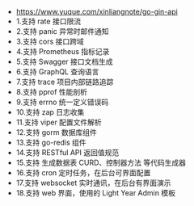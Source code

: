 

* https://www.yuque.com/xinliangnote/go-gin-api
* 1.支持 rate 接口限流
* 2.支持 panic 异常时邮件通知
* 3.支持 cors 接口跨域
* 4.支持 Prometheus 指标记录
* 5.支持 Swagger 接口文档生成
* 6.支持 GraphQL 查询语言
* 7.支持 trace 项目内部链路追踪
* 8.支持 pprof 性能剖析
* 9.支持 errno 统一定义错误码
* 10.支持 zap 日志收集
* 11.支持 viper 配置文件解析
* 12.支持 gorm 数据库组件
* 13.支持 go-redis 组件
* 14.支持 RESTful API 返回值规范
* 15.支持 生成数据表 CURD、控制器方法 等代码生成器
* 16.支持 cron 定时任务，在后台可界面配置
* 17.支持 websocket 实时通讯，在后台有界面演示
* 18.支持 web 界面，使用的 Light Year Admin 模板
